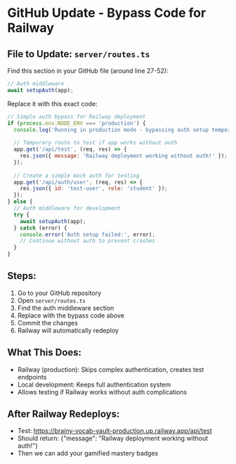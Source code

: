 # GitHub Update - Bypass Code for Railway

## File to Update: `server/routes.ts`

Find this section in your GitHub file (around line 27-52):

```javascript
// Auth middleware
await setupAuth(app);
```

Replace it with this exact code:

```javascript
// Simple auth bypass for Railway deployment
if (process.env.NODE_ENV === 'production') {
  console.log('Running in production mode - bypassing auth setup temporarily');
  
  // Temporary route to test if app works without auth
  app.get('/api/test', (req, res) => {
    res.json({ message: 'Railway deployment working without auth!' });
  });
  
  // Create a simple mock auth for testing
  app.get('/api/auth/user', (req, res) => {
    res.json({ id: 'test-user', role: 'student' });
  });
} else {
  // Auth middleware for development
  try {
    await setupAuth(app);
  } catch (error) {
    console.error('Auth setup failed:', error);
    // Continue without auth to prevent crashes
  }
}
```

## Steps:
1. Go to your GitHub repository
2. Open `server/routes.ts`
3. Find the auth middleware section
4. Replace with the bypass code above
5. Commit the changes
6. Railway will automatically redeploy

## What This Does:
- Railway (production): Skips complex authentication, creates test endpoints
- Local development: Keeps full authentication system
- Allows testing if Railway works without auth complications

## After Railway Redeploys:
- Test: https://brainy-vocab-vault-production.up.railway.app/api/test
- Should return: {"message": "Railway deployment working without auth!"}
- Then we can add your gamified mastery badges
